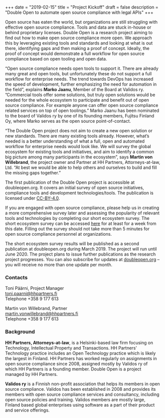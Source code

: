 +++
date = "2019-02-15"
title = "Project Kickoff"
draft = false
description = "Double Open to automate open source compliance with legal APIs"
+++

Open source has eaten the world, but organizations are still struggling with effective open source compliance. Tools and data are stuck in-house or behind proprietary licenses. Double Open is a research project aiming to find out how to make open source compliance more open. We approach this by leveraging existing tools and standards and looking at what is out there, identifying gaps and then making a proof of concept. Ideally, the proof of concept would demonstrate a full workflow for open source compliance based on open tooling and open data.

“Open source compliance needs open tools to support it. There are already many great and open tools, but unfortunately these do not support a full workflow for enterprise needs. The trend towards DevOps has increased the speed of development, further emphasizing the need for automation in the field”, explains **Marko Jaanu**, Member of the Board at Validos ry. ”Commercial tools offer some solutions, but truly open solutions would be needed for the whole ecosystem to participate and benefit out of open source compliance. For example anyone can offer open source compliance related services on top of open toolings.” Marko Jaanu has been nominated to the board of Validos ry by one of its founding members, Fujitsu Finland Oy, where Marko serves as the open source point-of-contact.

“The Double Open project does not aim to create a new open solution or new standards. There are many existing tools already. However, what’s needed is a better understanding of what a full, open and automated workflow for enterprise needs would look like. We will survey the global ecosystem for existing tools and initiatives, and aim to identify a common big picture among many participants in the ecosystem”, says **Martin von Willebrand**, the project owner and Partner at HH Partners, Attorneys-at-law, Ltd. “At best we would be able to help others and ourselves to build and fill the missing gaps together.”

The first publication of the Double Open project is accessible at doubleopen.org. It covers an initial survey of open source initiatives, compliance tools and development technologies/tools. The publication is licensed under [CC-BY-4.0](https://creativecommons.org/licenses/by/4.0/).

If you are engaged with open source compliance, please help us in creating a more comprehensive survey later and assessing the popularity of relevant tools and technologies by completing our short ecosystem survey. The short ecosystem survey can be accessed [here](https://google.com/forms) for at least for a week from this date. Filling out the survey should not take more than 5 minutes for open source compliance personnel at organizations.

The short ecosystem survey results will be published as a second publication at doubleopen.org during March 2019. The project will run until June 2020. The project plans to issue further publications as the research project progresses. You can also subscribe for updates at [doubleopen.org](https://www.doubleopen.org) – you will receive no more than one update per month.

### Contacts

Toni Päärni, Project Manager  
<toni.paarni@hhpartners.fi>  
Telephone +358 9 177 613

Martin von Willebrand, Partner  
<martin.vonwillebrand@hhpartners.fi>  
Telephone +358 9 177 613

### Background

**HH Partners, Attorneys-at-law**, is a Helsinki-based law firm focusing on Technology, Intellectual Property and Transactions. HH Partners’ Technology practice includes an Open Technology practice which is likely the largest in Finland. HH Partners has worked regularly on assignments in open source compliance since 2008, assigned mostly by Validos ry of which HH Partners is a founding member. Double Open is a project managed by HH Partners.

**Validos ry** is a Finnish non-profit association that helps its members in open source compliance. Validos has been established in 2008 and provides its members with open source compliance services and consultancy, including open source policies and training. Validos members are mostly large, Finland based global enterprises using software as a part of their product and service offerings.
